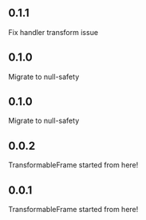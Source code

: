 ## 0.1.1

Fix handler transform issue

## 0.1.0

Migrate to null-safety

## 0.1.0

Migrate to null-safety

## 0.0.2

TransformableFrame started from here!

## 0.0.1

TransformableFrame started from here!
